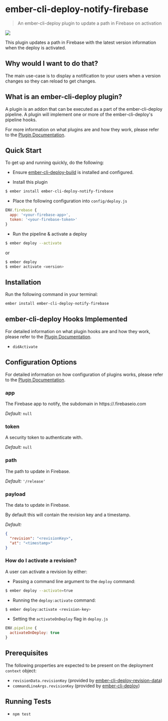 # ember-cli-deploy-notify-firebase

> An ember-cli-deploy plugin to update a path in Firebase on activation

[![](https://ember-cli-deploy.github.io/ember-cli-deploy-version-badges/plugins/ember-cli-deploy-notify-firebase.svg)](http://ember-cli-deploy.github.io/ember-cli-deploy-version-badges/)

This plugin updates a path in Firebase with the latest version information when the deploy is activated.

## Why would I want to do that?

The main use-case is to display a notification to your users when a version changes so they can reload to get changes.

## What is an ember-cli-deploy plugin?

A plugin is an addon that can be executed as a part of the ember-cli-deploy pipeline. A plugin will implement one or more of the ember-cli-deploy's pipeline hooks.

For more information on what plugins are and how they work, please refer to the [Plugin Documentation][1].

## Quick Start
To get up and running quickly, do the following:

- Ensure [ember-cli-deploy-build][2] is installed and configured.

- Install this plugin

```bash
$ ember install ember-cli-deploy-notify-firebase
```

- Place the following configuration into `config/deploy.js`

```javascript
ENV.firebase {
  app: '<your-firebase-app>',
  token: '<your-firebase-token>'
}
```

- Run the pipeline & activate a deploy

```bash
$ ember deploy --activate
```

or

```bash
$ ember deploy
$ ember activate <version>
```

## Installation
Run the following command in your terminal:

```bash
ember install ember-cli-deploy-notify-firebase
```

## ember-cli-deploy Hooks Implemented

For detailed information on what plugin hooks are and how they work, please refer to the [Plugin Documentation][1].

- `didActivate`

## Configuration Options

For detailed information on how configuration of plugins works, please refer to the [Plugin Documentation][1].

### app

The Firebase app to notify, the subdomain in https://<app>.firebaseio.com

*Default:* `null`

### token

A security token to authenticate with.

*Default:* `null`

### path

The path to update in Firebase.

*Default:* `'/release'`

### payload

The data to update in Firebase.

By default this will contain the revision key and a timestamp.

*Default:*

```json
{
  "revision": "<revisionKey>",
  "at": "<timestamp>"
}
```

### How do I activate a revision?

A user can activate a revision by either:

- Passing a command line argument to the `deploy` command:

```bash
$ ember deploy --activate=true
```

- Running the `deploy:activate` command:

```bash
$ ember deploy:activate <revision-key>
```

- Setting the `activateOnDeploy` flag in `deploy.js`

```javascript
ENV.pipeline {
  activateOnDeploy: true
}
```

## Prerequisites

The following properties are expected to be present on the deployment `context` object:

- `revisionData.revisionKey`    (provided by [ember-cli-deploy-revision-data][4])
- `commandLineArgs.revisionKey` (provided by [ember-cli-deploy][3])

## Running Tests

- `npm test`

[1]: http://ember-cli.github.io/ember-cli-deploy/plugins "Plugin Documentation"
[2]: https://github.com/ember-cli-deploy/ember-cli-deploy-build "ember-cli-deploy-build"
[3]: https://github.com/ember-cli/ember-cli-deploy "ember-cli-deploy"
[4]: https://github.com/ember-cli-deploy/ember-cli-deploy-revision-data "ember-cli-deploy-revision-data"
